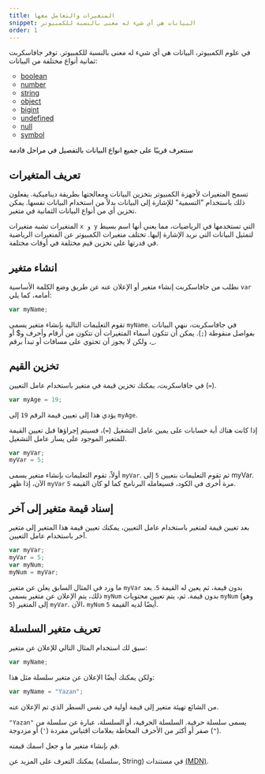 ```yaml
---
title: المتغيرات والتعامل معها
snippet: البيانات هي أي شيء له معنى بالنسبة للكمبيوتر
order: 1
---
```


في علوم الكمبيوتر، البيانات هي أي شيء له معنى بالنسبة للكمبيوتر. توفر جافاسكربت
ثمانية أنواع مختلفة من البيانات:

<!-- Markdown don't support ltr! -->
<ul style="
    direction: ltr;
    list-style-type: circle;
">
<li><a href="https://developer.mozilla.org/en-US/docs/Web/JavaScript/Reference/Global_Objects/boolean" rel="noopener noreferrer">boolean</a></li>
<li><a href="https://developer.mozilla.org/en-US/docs/Web/JavaScript/Reference/Global_Objects/number" rel="noopener noreferrer">number</a></li>
<li><a href="https://developer.mozilla.org/en-US/docs/Web/JavaScript/Reference/Global_Objects/string" rel="noopener noreferrer">string</a></li>
<li><a href="https://developer.mozilla.org/en-US/docs/Web/JavaScript/Reference/Global_Objects/object" rel="noopener noreferrer">object</a></li>
<li><a href="https://developer.mozilla.org/en-US/docs/Web/JavaScript/Reference/Global_Objects/bigInt" rel="noopener noreferrer">bigint</a></li>
<li><a href="https://developer.mozilla.org/en-US/docs/Web/JavaScript/Reference/Global_Objects/undefined" rel="noopener noreferrer">undefined</a></li>
<li><a href="https://developer.mozilla.org/en-US/docs/Web/JavaScript/Reference/Global_Objects/null" rel="noopener noreferrer">null</a></li>
<li><a href="https://developer.mozilla.org/en-US/docs/Web/JavaScript/Reference/Global_Objects/symbol" rel="noopener noreferrer">symbol</a></li>
</ul>

<mark>

سنتعرف قريبًا على جميع انواع البيانات بالتفصيل في مراحل قادمة

</mark>

## تعريف المتغيرات

تسمح المتغيرات لأجهزة الكمبيوتر بتخزين البيانات ومعالجتها بطريقة ديناميكية.
يفعلون ذلك باستخدام "التسمية" للإشارة إلى البيانات بدلاً من استخدام البيانات
نفسها. يمكن تخزين أي من أنواع البيانات الثمانية في متغير.

المتغيرات تشبه متغيرات `x و y` التي تستخدمها في الرياضيات، مما يعني أنها اسم
بسيط لتمثيل البيانات التي نريد الإشارة إليها. تختلف متغيرات الكمبيوتر عن
المتغيرات الرياضية في قدرتها على تخزين قيم مختلفة في أوقات مختلفة.

## انشاء متغير

نطلب من جافاسكربت إنشاء متغير أو الإعلان عنه عن طريق وضع الكلمة الأساسية `var`
أمامه، كما يلي:

```js
var myName;
```

تقوم التعليمات التالية بإنشاء متغير يسمى `myName`. في جافاسكربت، ننهي البيانات
بفواصل منقوطة (`;`). يمكن أن تتكون أسماء المتغيرات أن تتكون من أرقام وأحرف و$ أو
_، ولكن لا يجوز أن تحتوي على مسافات أو تبدأ برقم.

## تخزين القيم

في جافاسكربت، يمكنك تخزين قيمة في متغير باستخدام عامل التعيين (`=`).

```js
var myAge = 19;
```

يؤدي هذا إلى تعيين قيمة الرقم `19` إلى `myAge`.

إذا كانت هناك أية حسابات على يمين عامل التشغيل (`=`)، فسيتم إجراؤها قبل تعيين
القيمة للمتغير الموجود على يسار عامل التشغيل.

```js
var myVar;
myVar = 5;
```

أولاً، تقوم التعليمات بإنشاء متغير يسمى `myVar`. ثم تقوم التعليمات بتعيين `5` إلى
myVar. الآن، إذا ظهر `myVar` مرة أخرى في الكود، فسيعامله البرنامج كما لو كان
القيمه `5`.

## إسناد قيمة متغير إلى آخر

بعد تعيين قيمة لمتغير باستخدام عامل التعيين، يمكنك تعيين قيمة هذا المتغير إلى
متغير آخر باستخدام عامل التعيين.

```js
var myVar;
myVar = 5;
var myNum;
myNum = myVar;
```

ما ورد في المثال السابق يعلن عن متغير `myVar` بدون قيمة، ثم يعين له القيمة `5`.
بعد ذلك، يتم الإعلان عن متغير يسمى `myNum` بدون قيمة. ثم، يتم تعيين محتويات
`myNum` (وهو `5`) إلى المتغير `myVar`. الآن، `myNum` أيضًا لديه القيمة `5`.

## تعريف متغير السلسلة

سبق لك استخدام المثال التالي للإعلان عن متغير:

```js
var myName;
```

ولكن يمكنك أيضًا الإعلان عن متغير سلسلة مثل هذا:

```js
var myName = "Yazan";
```

من الشائع تهيئة متغير إلى قيمة أولية في نفس السطر الذي تم الإعلان عنه.

`"Yazan"` يسمى سلسلة حرفية. السلسلة الحرفية، أو السلسلة، عبارة عن سلسلة من صفر
أو أكثر من الأحرف المحاطة بعلامات اقتباس مفردة (`'`) أو مزدوجة (`"`).

<div class="quiz">
قم بإنشاء متغير ما و جعل اسمك قيمته.
</div>

يمكنك التعرف على المزيد عن (سلسلة, String) في مستندات
[(MDN)](https://developer.mozilla.org/en-US/docs/Web/JavaScript/Reference/Global_Objects/string).
